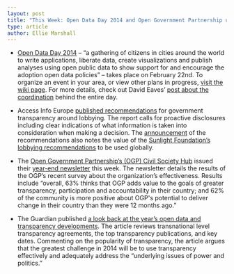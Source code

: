 ```yaml
---
layout: post
title: "This Week: Open Data Day 2014 and Open Government Partnership update"
type: article
author: Ellie Marshall
---
```

- [Open Data Day 2014](http://opendataday.org/) – “a gathering of citizens in cities around the world to write applications, liberate data, create visualizations and publish analyses using open public data to show support for and encourage the adoption open data policies” – takes place on February 22nd. To organize an event in your area, or view other plans in progress, [visit the wiki page](http://wiki.opendataday.org/Main_Page). For more details, check out David Eaves’ [post about the coordination](http://eaves.ca/2013/12/16/open-data-day-2014-is-coming-feb-22-time-to-join-the-fun/) behind the entire day.

- Access Info Europe [published recommendations](http://www.access-info.org/documents/Access_Docs/Advancing/Lobbying_Transparency_Via_RTI_Laws_EN.pdf) for government transparency around lobbying. The report calls for proactive disclosures including clear indications of what information is taken into consideration when making a decision. The [announcement](http://www.access-info.org/en/lobbying-transparency/526-lobbying-report) of the recommendations also notes the value of the [Sunlight Foundation’s lobbying recommendations](http://sunlightfoundation.com/policy/lobbying/guidelines/) to be used globally.

- The [Open Government Partnership’s (OGP) Civil Society Hub](http://www.ogphub.org/) issued their [year-end newsletter](http://us5.campaign-archive1.com/?u=6d259217ba4516316461a9498&id=c32e648a99&e=2208d15f4d) this week. The newsletter details the results of the OGP’s recent survey about the organization’s effectiveness. Results include “overall, 63% thinks that OGP adds value to the goals of greater transparency, participation and accountability in their country; and 62% of the community is more positive about OGP's potential to deliver change in their country than they were 12 months ago.” 

- The Guardian published [a look back at the year’s open data and transparency developments](http://www.theguardian.com/global-development-professionals-network/2013/dec/19/open-data-transparency-development). The article reviews transnational level transparency agreements, the top transparency publications, and key dates. Commenting on the popularity of transparency, the article argues that the greatest challenge in 2014 will be to use transparency effectively and adequately address the “underlying issues of power and politics.”
